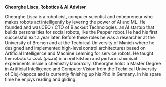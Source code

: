 **Gheorghe Lisca, Robotics & AI Advisor**

Gheorghe Lisca is a roboticist, computer scientist and entrepreneur who makes robots act intelligently by levering the power of AI and ML. He founded and was CEO / CTO of Blackout Technologies, an AI startup that builds personalities for social robots, like the Pepper robot. He had his first successful exit a year later. Before these roles he was a researcher at the University of Bremen and at the Technical University of Munich where he designed and implemented high-level control architectures based on Artificial Intelligence and Machine Learning for service robots. He taught the robots to cook (pizza) in a real kitchen and perform chemical experiments inside a chemistry laboratory. Gheorghe holds a Master Degree in Artificial Intelligence and Computer Vision from the Technical University of Cluj-Napoca and is currently finishing up his Phd in Germany. In his spare time he enjoys reading and gliding.
